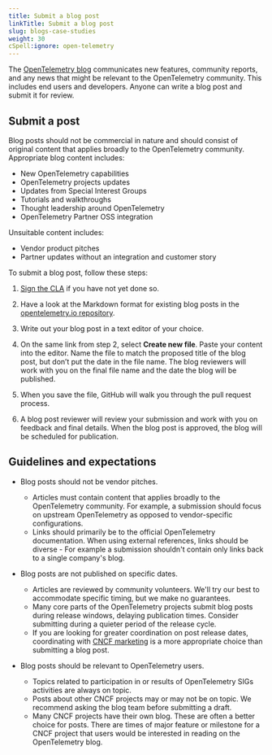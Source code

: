 ```yaml
---
title: Submit a blog post
linkTitle: Submit a blog post
slug: blogs-case-studies
weight: 30
cSpell:ignore: open-telemetry
---
```


The [OpenTelemetry blog](/blog/) communicates new features, community reports,
and any news that might be relevant to the OpenTelemetry community. This
includes end users and developers. Anyone can write a blog post and submit it
for review.

## Submit a post

Blog posts should not be commercial in nature and should consist of original
content that applies broadly to the OpenTelemetry community. Appropriate blog
content includes:

- New OpenTelemetry capabilities
- OpenTelemetry projects updates
- Updates from Special Interest Groups
- Tutorials and walkthroughs
- Thought leadership around OpenTelemetry
- OpenTelemetry Partner OSS integration

Unsuitable content includes:

- Vendor product pitches
- Partner updates without an integration and customer story

To submit a blog post, follow these steps:

1. [Sign the CLA](https://docs.linuxfoundation.org/lfx/easycla/contributors) if
   you have not yet done so.

1. Have a look at the Markdown format for existing blog posts in the
   [opentelemetry.io repository](https://github.com/open-telemetry/opentelemetry.io/tree/main/content/en/blog).

1. Write out your blog post in a text editor of your choice.

1. On the same link from step 2, select **Create new file**. Paste your content
   into the editor. Name the file to match the proposed title of the blog post,
   but don’t put the date in the file name. The blog reviewers will work with
   you on the final file name and the date the blog will be published.

1. When you save the file, GitHub will walk you through the pull request
   process.

1. A blog post reviewer will review your submission and work with you on
   feedback and final details. When the blog post is approved, the blog will be
   scheduled for publication.

## Guidelines and expectations

- Blog posts should not be vendor pitches.

  - Articles must contain content that applies broadly to the OpenTelemetry
    community. For example, a submission should focus on upstream OpenTelemetry
    as opposed to vendor-specific configurations.
  - Links should primarily be to the official OpenTelemetry documentation. When
    using external references, links should be diverse - For example a
    submission shouldn't contain only links back to a single company's blog.

- Blog posts are not published on specific dates.

  - Articles are reviewed by community volunteers. We'll try our best to
    accommodate specific timing, but we make no guarantees.
  - Many core parts of the OpenTelemetry projects submit blog posts during
    release windows, delaying publication times. Consider submitting during a
    quieter period of the release cycle.
  - If you are looking for greater coordination on post release dates,
    coordinating with [CNCF marketing](https://www.cncf.io/about/contact/) is a
    more appropriate choice than submitting a blog post.

- Blog posts should be relevant to OpenTelemetry users.

  - Topics related to participation in or results of OpenTelemetry SIGs
    activities are always on topic.
  - Posts about other CNCF projects may or may not be on topic. We recommend
    asking the blog team before submitting a draft.
  - Many CNCF projects have their own blog. These are often a better choice for
    posts. There are times of major feature or milestone for a CNCF project that
    users would be interested in reading on the OpenTelemetry blog.
